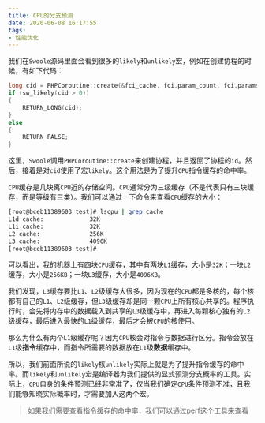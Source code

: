 ```yaml
---
title: CPU的分支预测
date: 2020-06-08 16:17:55
tags:
- 性能优化
---
```


我们在`Swoole`源码里面会看到很多的`likely`和`unlikely`宏，例如在创建协程的时候，有如下代码：

```cpp
long cid = PHPCoroutine::create(&fci_cache, fci.param_count, fci.params);
if (sw_likely(cid > 0))
{
    RETURN_LONG(cid);
}
else
{
    RETURN_FALSE;
}
```

这里，`Swoole`调用`PHPCoroutine::create`来创建协程，并且返回了协程的`id`。然后，接着是对`cid`使用了宏`likely`。这个用法是为了提升`CPU`指令缓存的命中率。

`CPU`缓存是几块离`CPU`近的存储空间。`CPU`通常分为三级缓存（不是代表只有三块缓存，而是等级有三类）。我们可以通过一下命令来查看`CPU`缓存的大小：

```bash
[root@bceb11389603 test]# lscpu | grep cache
L1d cache:             32K
L1i cache:             32K
L2 cache:              256K
L3 cache:              4096K
[root@bceb11389603 test]#
```

可以看出，我的机器上有四块`CPU`缓存，其中有两块`L1`缓存，大小是`32K`；一块`L2`缓存，大小是`256KB`；一块`L3`缓存，大小是`4096KB`。

我们发现，`L3`缓存要比`L1`、`L2`级缓存大很多，因为现在的`CPU`都是多核的，每个核都有自己的`L1`、`L2`级缓存，但`L3`级缓存却是同一颗`CPU`上所有核心共享的。程序执行时，会先将内存中的数据载入到共享的`L3`级缓存中，再进入每颗核心独有的`L2`级缓存，最后进入最快的`L1`级缓存，最后才会被`CPU`的核使用。

那么为什么有两个`L1`级缓存呢？因为`CPU`核会对指令与数据进行区分。指令会放在`L1`级**指令**缓存中，而指令所需要的数据放在`L1`级**数据**缓存中。

所以，我们前面所说的`likely`核`unlikely`实际上就是为了提升指令缓存的命中率。而`likely`和`unlikely`宏是编译器为我们提供的显式预测分支概率的工具。实际上，`CPU`自身的条件预测已经非常准了，仅当我们确定`CPU`条件预测不准，且我们能够知晓实际概率时，才需要加入这两个宏。

> 如果我们需要查看指令缓存的命中率，我们可以通过perf这个工具来查看

